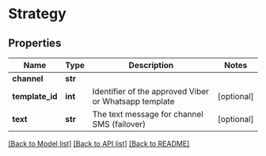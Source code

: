 # Strategy


## Properties
Name | Type | Description | Notes
------------ | ------------- | ------------- | -------------
**channel** | **str** |  | 
**template_id** | **int** | Identifier of the approved Viber or Whatsapp template | [optional] 
**text** | **str** | The text message for channel SMS (failover) | [optional] 


[[Back to Model list]](../../README.md#models) [[Back to API list]](../../README.md#available-methods) [[Back to README]](../../README.md)


